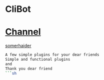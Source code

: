# CliBot
# [Channel](https://telegram.me/Sourcesiran)
[somerhaider](https://telegram.me/Somerhaider)
```sh
A few simple plugins for your dear friends
Simple and functional plugins
and
Thank you dear friend
```sh
